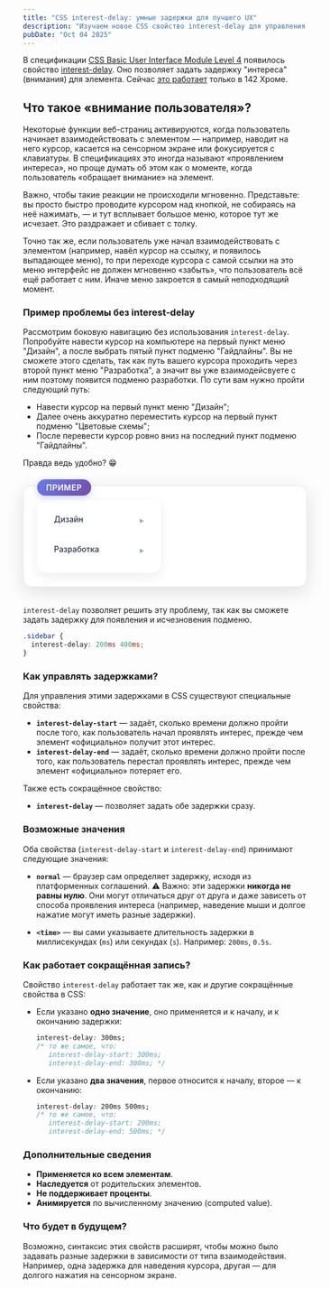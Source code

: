 ```yaml
---
title: "CSS interest-delay: умные задержки для лучшего UX"
description: "Изучаем новое CSS свойство interest-delay для управления задержками взаимодействия пользователя с элементами. Решаем проблемы с выпадающими меню и улучшаем UX интерфейса."
pubDate: "Oct 04 2025"
---
```


В спецификации [CSS Basic User Interface Module Level 4](https://drafts.csswg.org/css-ui-4/) появилось свойство [interest-delay](https://drafts.csswg.org/css-ui-4/#interest). Оно позволяет задать задержку "интереса"(внимания) для элемента. Сейчас [это работает](https://caniuse.com/?search=interest-delay) только в 142 Хроме.


## Что такое «внимание пользователя»?
Некоторые функции веб-страниц активируются, когда пользователь начинает взаимодействовать с элементом — например, наводит на него курсор, касается на сенсорном экране или фокусируется с клавиатуры. В спецификациях это иногда называют «проявлением интереса», но проще думать об этом как о моменте, когда пользователь «обращает внимание» на элемент.

Важно, чтобы такие реакции не происходили мгновенно. Представьте: вы просто быстро проводите курсором над кнопкой, не собираясь на неё нажимать, — и тут всплывает большое меню, которое тут же исчезает. Это раздражает и сбивает с толку.

Точно так же, если пользователь уже начал взаимодействовать с элементом (например, навёл курсор на ссылку, и появилось выпадающее меню), то при переходе курсора с самой ссылки на это меню интерфейс не должен мгновенно «забыть», что пользователь всё ещё работает с ним. Иначе меню закроется в самый неподходящий момент.

### Пример проблемы без interest-delay
Рассмотрим боковую навигацию без использования `interest-delay`. Попробуйте навести курсор на компьютере на первый пункт меню "Дизайн", а после выбрать пятый пункт подменю "Гайдлайны". Вы не сможете этого сделать, так как путь вашего курсора проходить через второй пункт меню "Разработка", а значит вы уже взаимодейсвуете с ним поэтому появится подменю разработки. По сути вам нужно пройти следующий путь:
- Навести курсор на первый пункт меню "Дизайн";
- Далее очень аккуратно переместить курсор на первый пункт подменю "Цветовые схемы";
- После перевести курсор ровно вниз на последний пункт подменю "Гайдлайны".

Правда ведь удобно? 😁

<style>
  .menu-group {
    position: relative;
    margin: 0 10px 8px;
  }

  .sidebar {
    width: 220px;
    background: #ffffff;
    border-radius: 16px;
    box-shadow: 0 6px 20px rgba(0, 0, 0, 0.08);
    overflow: visible; /* важно: не обрезать подменю */
    padding: 12px 0;
  }

  .menu-item {
    display: block;
    padding: 14px 20px;
    cursor: pointer;
    color: #2d3748;
    font-weight: 500;
    transition: all 0.25s ease;
    border-radius: 12px;
    text-decoration: none;
    position: relative;
  }

  .menu-item:hover,
  .menu-group:hover .menu-item {
    background-color: #edf2f7;
    color: #4299e1;
  }

  .submenu {
    position: absolute;
    top: 0;
    left: calc(100% + 12px);
    background: #ffffff;
    border-radius: 14px;
    box-shadow: 0 8px 24px rgba(0, 0, 0, 0.12);
    min-width: 190px;
    padding: 10px 0;
    z-index: 20;
    opacity: 0;
    visibility: hidden;
    transform: translateX(-10px);
    transition: opacity 0.25s ease, transform 0.25s ease, visibility 0.25s;
  }

  .menu-group:hover .submenu {
    opacity: 1;
    visibility: visible;
    transform: translateX(0);
  }

  .submenu-item {
    display: block;
    padding: 12px 20px;
    color: #4a5568;
    text-decoration: none;
    font-size: 14px;
    transition: all 0.2s ease;
    border-radius: 10px;
    margin: 0 8px 4px;
  }

  .submenu-item:hover {
    background-color: #ebf8ff;
    color: #3182ce;
  }

  /* Стрелка */
  .menu-item::after {
    content: "▸";
    position: absolute;
    right: 20px;
    color: #a0aec0;
    font-size: 16px;
    transition: color 0.2s;
  }

  .menu-group:hover .menu-item::after {
    color: #4299e1;
  }

  /* Стили для контейнера примера */
  .example-container {
    background: #ffffff;
    border-radius: 16px;
    box-shadow: 0 8px 32px rgba(0, 0, 0, 0.12);
    padding: 24px;
    margin: 32px 0;
    position: relative;
    border: 1px solid #e2e8f0;
  }

  .example-label {
    position: absolute;
    top: -12px;
    left: 24px;
    background: linear-gradient(135deg, #667eea 0%, #764ba2 100%);
    color: white;
    padding: 6px 16px;
    border-radius: 20px;
    font-size: 14px;
    font-weight: 600;
    letter-spacing: 0.5px;
    text-transform: uppercase;
    box-shadow: 0 4px 12px rgba(102, 126, 234, 0.3);
  }
</style>

<div class="example-container">
  <div class="example-label">Пример</div>
  <div class="sidebar">
  <div class="menu-group">
    <a href="#" class="menu-item">Дизайн</a>
    <div class="submenu">
      <a href="#" class="submenu-item">Цветовые схемы</a>
      <a href="#" class="submenu-item">Типографика</a>
      <a href="#" class="submenu-item">Иконки</a>
      <a href="#" class="submenu-item">Компоненты</a>
      <a href="#" class="submenu-item">Гайдлайны</a>
    </div>
  </div>

  <div class="menu-group">
    <a href="#" class="menu-item">Разработка</a>
    <div class="submenu">
      <a href="#" class="submenu-item">HTML & CSS</a>
      <a href="#" class="submenu-item">JavaScript</a>
      <a href="#" class="submenu-item">Astro</a>
      <a href="#" class="submenu-item">API</a>
      <a href="#" class="submenu-item">Тестирование</a>
    </div>
  </div>
</div>
</div>

`interest-delay` позволяет решить эту проблему, так как вы сможете задать задержку для появления и исчезновения подменю.

```css
.sidebar {
  interest-delay: 200ms 400ms;
}
```

### Как управлять задержками?
Для управления этими задержками в CSS существуют специальные свойства:
- **`interest-delay-start`** — задаёт, сколько времени должно пройти после того, как пользователь начал проявлять интерес, прежде чем элемент «официально» получит этот интерес.
- **`interest-delay-end`** — задаёт, сколько времени должно пройти после того, как пользователь перестал проявлять интерес, прежде чем элемент «официально» потеряет его.

Также есть сокращённое свойство:
- **`interest-delay`** — позволяет задать обе задержки сразу.

### Возможные значения
Оба свойства (`interest-delay-start` и `interest-delay-end`) принимают следующие значения:
- **`normal`** — браузер сам определяет задержку, исходя из платформенных соглашений.
  ⚠️ Важно: эти задержки **никогда не равны нулю**. Они могут отличаться друг от друга и даже зависеть от способа проявления интереса (например, наведение мыши и долгое нажатие могут иметь разные задержки).

- **`<time>`** — вы сами указываете длительность задержки в миллисекундах (`ms`) или секундах (`s`). Например: `200ms`, `0.5s`.

### Как работает сокращённая запись?
Свойство `interest-delay` работает так же, как и другие сокращённые свойства в CSS:

- Если указано **одно значение**, оно применяется и к началу, и к окончанию задержки:
  ```css
  interest-delay: 300ms;
  /* то же самое, что:
     interest-delay-start: 300ms;
     interest-delay-end: 300ms; */
  ```

- Если указано **два значения**, первое относится к началу, второе — к окончанию:
  ```css
  interest-delay: 200ms 500ms;
  /* то же самое, что:
     interest-delay-start: 200ms;
     interest-delay-end: 500ms; */
  ```

### Дополнительные сведения
- **Применяется ко всем элементам**.
- **Наследуется** от родительских элементов.
- **Не поддерживает проценты**.
- **Анимируется** по вычисленному значению (computed value).

### Что будет в будущем?
Возможно, синтаксис этих свойств расширят, чтобы можно было задавать разные задержки в зависимости от типа взаимодействия. Например, одна задержка для наведения курсора, другая — для долгого нажатия на сенсорном экране.
